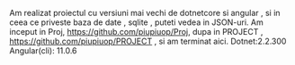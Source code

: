 Am realizat proiectul cu versiuni mai vechi de dotnetcore si angular , si in ceea ce priveste baza de date , sqlite , puteti vedea in JSON-uri. Am inceput in Proj, 
https://github.com/piupiuop/Proj, dupa in PROJECT , https://github.com/piupiuop/PROJECT , si am terminat aici.
Dotnet:2.2.300
Angular(cli): 11.0.6
